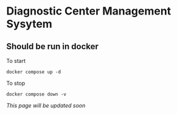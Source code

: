 # Diagnostic Center Management Sysytem

##  Should be run in docker

To start
```
docker compose up -d
```


To stop
```
docker compose down -v
```

_This page will be updated soon_
